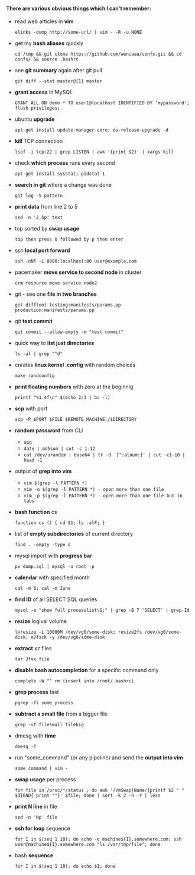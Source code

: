#### There are various obvious things which I can't remember:

* read web articles in **vim**
 
  `elinks -dump http://some-url/ | vim - -R -u NONE`

* get my **bash aliases** quickly

  `cd /tmp && git clone https://github.com/wencaaa/confs.git && cd confs/ && source .bashrc`
  
* see **git summary** again after git pull

  `git diff --stat master@{1} master`
  
* **grant access** in MySQL
 
  `GRANT ALL ON demo.* TO user1@localhost IDENTIFIED BY 'mypassword'; flush privileges;`

* ubuntu **upgrade**
 
  `apt-get install update-manager-core; do-release-upgrade -d`

* **kill** TCP connection
 
  `lsof -i tcp:22 | grep LISTEN | awk '{print $2}' | xargs kill`

* check **which process** runs every second

  `apt-get install sysstat; pidstat 1`
  
* **search in git** where a change was done
 
  `git log -S pattern`

* **print data** from line 2 to 5
 
  ``sed -n '2,5p' text``

* top sorted by **swap usage**
 
  `top then press O followed by p then enter`

* ssh **local port forward**
 
  `ssh -nNT -L 8080:localhost:80 user@example.com`

* pacemaker **move service to second node** in cluster
 
  `crm resource move service node2`

* git - see one **file in two branches**
 
  `git difftool testing:manifests/params.pp production:manifests/params.pp`

* git **test commit**
 
  `git commit --allow-empty -m "test commit"`

* quick way to **list just directories**

  `ls -al | grep "^d"`
  
* creates **linux kernel .config** with random choices
 
  `make randconfig`

* **print floating numbers** with zero at the beginnig
 
  `printf "%1.4f\n" $(echo 2/3 | bc -l)`

* **scp** with port
  
  `scp -P $PORT $FILE $REMOTE_MACHINE:/$DIRECTORY`

* **random password** from CLI

  * `apg`
  * `date | md5sum | cut -c 1-12`
  * `cat /dev/urandom | base64 | tr -d '[^:alnum:]' | cut -c1-10 | head -1`
  
* output of **grep into vim**

  * `vim $(grep -l PATTERN *)`
  * `vim -o $(grep -l PATTERN *) - open more than one file`
  * `vim -p $(grep -l PATTERN *) - open more than one file but in tabs`

* **bash function** cs

  `function cs () { cd $1; ls -alF; }`
  
* list of **empty subdirectories** of current directory

  `find . -empty -type d`

* mysql import with **progress bar**

  `pv dump.sql | mysql -u root -p`

* **calendar** with specified month

  `cal -m 6; cal -m June`

* **find ID** of all SELECT SQL queries

  `mysql -e "show full processlist\G;" | grep -B 7 'SELECT' | grep Id`

* **resize** logival volume

  `lvresize -L 10000M /dev/vg0/some-disk; resize2fs /dev/vg0/some-disk; e2fsck -y /dev/vg0/some-disk`

* **extract** xz files

  `tar Jfvx file`

* **disable bash autocompletion** for a specific command only

  `complete -W "" rm (insert into /root/.bashrc)`

* **grep process** fast

  `pgrep -fl some_process`

* **subtract a small file** from a bigger file
  
  `grep -vf filesmall filebig`

* dmesg with **time**

  `dmesg -T`

* run "some_command" (or any pipeline) and send the **output into vim**

  `some_command | vim -`

* **swap usage** per process

  `for file in /proc/*/status ; do awk '/VmSwap|Name/{printf $2 " " $3}END{ print ""}' $file; done | sort -k 2 -n -r | less`

* **print N line** in file

  `sed -n 'Np' file`

* **ssh for loop** sequence

  `for I in $(seq 1 10); do echo -e machine${I}.somewhere.com; ssh user@machine${I}.somewhere.com "ls /var/tmp/file"; done`

* bash **sequence**

  `for I in $(seq 1 10); do echo $I; done`
